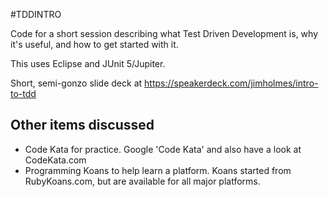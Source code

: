 #TDDINTRO

Code for a short session describing what Test Driven Development is, why it's useful, and how to get started with it.

This uses Eclipse and JUnit 5/Jupiter.

Short, semi-gonzo slide deck at https://speakerdeck.com/jimholmes/intro-to-tdd

## Other items discussed

* Code Kata for practice. Google 'Code Kata' and also have a look at CodeKata.com
* Programming Koans to help learn a platform. Koans started from RubyKoans.com, but are available for all major platforms.